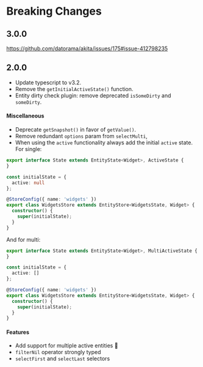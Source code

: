 # Breaking Changes

## 3.0.0
https://github.com/datorama/akita/issues/175#issue-412798235

## 2.0.0
- Update typescript to v3.2.
- Remove the `getInitialActiveState()` function.
- Entity dirty check plugin: remove deprecated `isSomeDirty` and `someDirty`.

#### Miscellaneous
- Deprecate `getSnapshot()` in favor of `getValue()`.
- Remove redundant `options` param from `selectMulti`,
- When using the `active` functionality always add the initial `active` state. For single:

```ts
export interface State extends EntityState<Widget>, ActiveState {
}

const initialState = {
  active: null
};

@StoreConfig({ name: 'widgets' })
export class WidgetsStore extends EntityStore<WidgetsState, Widget> {
  constructor() {
    super(initialState);
  }
}
```

And for multi:

```ts
export interface State extends EntityState<Widget>, MultiActiveState {
}

const initialState = {
  active: []
};

@StoreConfig({ name: 'widgets' })
export class WidgetsStore extends EntityStore<WidgetsState, Widget> {
  constructor() {
    super(initialState);
  }
}
```

#### Features
- Add support for multiple active entities 🎉
- `filterNil` operator strongly typed
- `selectFirst` and `selectLast` selectors
